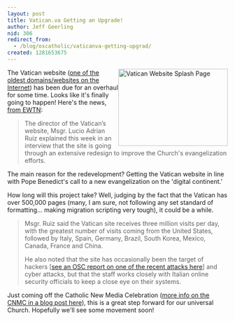 ```yaml
---
layout: post
title: Vatican.va Getting an Upgrade!
author: Jeff Geerling
nid: 306
redirect_from:
  - /blog/oscatholic/vaticanva-getting-upgrad/
created: 1281653675
---
```

<p><img alt="Vatican Website Splash Page" src="http://www.opensourcecatholic.com/sites/opensourcecatholic.com/files/user-uploads/oscatholic/vatican-home-page.jpg" style="float: right; width: 250px; height: 176px; " title="" />The Vatican website (<a href="/blog/oscatholic/vatican-one-first-websit">one of the oldest domains/websites on the Internet</a>) has been due for an overhaul for some time. Looks like it&#39;s finally going to happen! Here&#39;s the news, <a href="http://www.ewtnnews.com/new.php?id=1395">from EWTN</a>:</p>
<blockquote>
<p>The director of the Vatican&rsquo;s website, Msgr. Lucio Adrian Ruiz explained this week in an interview that the site is going through an extensive redesign to improve the Church&#39;s evangelization efforts.</p>
</blockquote>
<p>The main reason for the redevelopment? Getting the Vatican website in line with Pope Benedict&#39;s call to a new evangelization on the &#39;digital continent.&#39;</p>
<p>How long will this project take? Well, judging by the fact that the Vatican has over 500,000 pages (many, I am sure, not following any set standard of formatting... making migration scripting very tough), it could be a while.</p>
<blockquote>
<p>Msgr. Ruiz said the Vatican site receives three million visits per day, with the greatest number of visits coming from the United States, followed by Italy, Spain, Germany, Brazil, South Korea, Mexico, Canada, France and China.</p>
<p>He also noted that the site has occasionally been the target of hackers [<a href="/blog/matt-k/vatican-website-may-have">see an OSC report on one of the recent attacks here</a>] and cyber attacks, but that the staff works closely with Italian online security officials to keep a close eye on their systems.</p>
</blockquote>
<p>Just coming off the Catholic New Media Celebration (<a href="http://archstl.org/webdev/post/catholic-new-media-celebration-mmx">more info on the CNMC in a blog post here</a>), this is a great step forward for our universal Church. Hopefully we&#39;ll see some movement soon!</p>
